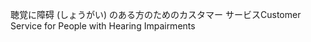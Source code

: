 <span data-ttu-id="5a90c-101">聴覚に障碍 (しょうがい) のある方のためのカスタマー サービス</span><span class="sxs-lookup"><span data-stu-id="5a90c-101">Customer Service for People with Hearing Impairments</span></span>